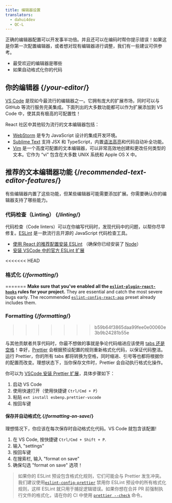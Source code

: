 ```yaml
---
title: 编辑器设置
translators:
  - dahui4dev
  - QC-L
---
```


<Intro>

正确的编辑器配置可以开发事半功倍。并且还可以在编码时帮你提示错误！如果这是你第一次配置编辑器，或者想对现有编辑器进行调整，我们有一些建议可供参考。

</Intro>

<YouWillLearn>

* 最受欢迎的编辑器是哪些
* 如果自动格式化你的代码

</YouWillLearn>

## 你的编辑器 {/*your-editor*/}

[VS Code](https://code.visualstudio.com/) 是现如今最流行的编辑器之一。它拥有庞大的扩展市场，同时可以与 GitHub 等流行服务完美集成。下面列出的大多数功能都可以作为扩展添加到 VS Code 中，使其具有极高的可配置性！

React 社区中其他较为流行的文本编辑器包括：

* [WebStorm](https://www.jetbrains.com/webstorm/) 是专为 JavaScript 设计的集成开发环境。
* [Sublime Text](https://www.sublimetext.com/) 支持 JSX 和 TypeScript，内置[语法高亮](https://stackoverflow.com/a/70960574/458193)和代码自动补全功能。
* [Vim](https://www.vim.org/) 是一个高度可配置的文本编辑器，可以非常高效地创建和更改任何类型的文本。它作为 “vi” 包含在大多数 UNIX 系统和 Apple OS X 中。

## 推荐的文本编辑器功能 {/*recommended-text-editor-features*/}

有些编辑器内置了这些功能，但某些编辑器可能需要添加扩展。你需要确认你的编辑器支持了哪些能力。

### 代码检查（Linting） {/*linting*/}

代码检查（Code linters）可以在你编写代码时，发现代码中的问题，以帮你尽早修复。[ESLint](https://eslint.org/) 是一款流行且开源的 JavaScript 代码检查工具。

* [使用 React 的推荐配置安装 ESLint](https://www.npmjs.com/package/eslint-config-react-app) （确保你已经安装了 [Node](https://nodejs.org/en/download/current/)）
* [安装 VSCode 中的官方 ESLint 扩展](https://marketplace.visualstudio.com/items?itemName=dbaeumer.vscode-eslint)

<<<<<<< HEAD
### 格式化 {/*formatting*/}
=======
**Make sure that you've enabled all the [`eslint-plugin-react-hooks`](https://www.npmjs.com/package/eslint-plugin-react-hooks) rules for your project.** They are essential and catch the most severe bugs early. The recommended [`eslint-config-react-app`](https://www.npmjs.com/package/eslint-config-react-app) preset already includes them.

### Formatting {/*formatting*/}
>>>>>>> b59b64f3865daa99fee0e00060e3b9b24281b55e

与其他贡献者共享代码时，你最不想做的事就是争论代码缩进应该使用 [tabs 还是空格](https://www.google.com/search?q=tabs+vs+spaces)！幸好，[Prettier](https://prettier.io/) 会根据预设配置的规则重新格式化代码，以保证代码整洁。运行 Prettier，你的所有 tabs 都将转换为空格，同时缩进、引号等也都将根据你的配置而改变。理想状态下，当你保存文件时，Prettier 会自动执行格式化操作。

你可以为 [VSCode 安装 Prettier 扩展](https://marketplace.visualstudio.com/items?itemName=esbenp.prettier-vscode)，具体步骤如下：

1. 启动 VS Code
2. 使用快速打开（使用快捷键 `Ctrl/Cmd + P`）
3. 粘贴 `ext install esbenp.prettier-vscode`
4. 按回车键

#### 保存并自动格式化 {/*formatting-on-save*/}

理想情况下，你应该在每次保存时自动格式化代码。VS Code 就包含该配置!

1. 在 VS Code, 按快捷键 `Ctrl/Cmd + Shift + P`.
2. 输入 "settings"
3. 按回车键
4. 在搜索栏, 输入 "format on save"
5. 确保勾选 "format on save" 选项！

> 如果你的 ESLint 预设包含格式化规则，它们可能会与 Prettier 发生冲突。我们建议使用[`eslint-config-prettier`](https://github.com/prettier/eslint-config-prettier) 禁用你 ESLint 预设中的所有格式化规则，这样 ESLint 就只用于捕捉逻辑错误。如果你想在合并 PR 前强制执行文件的格式化，请在你的 CI 中使用 [`prettier --check`](https://prettier.io/docs/en/cli.html#--check) 命令。
